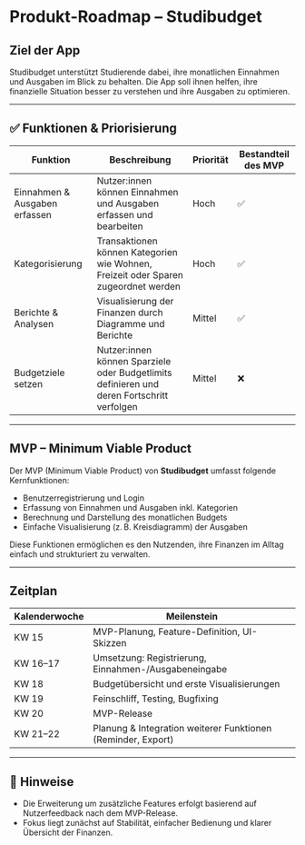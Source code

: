 # Produkt-Roadmap – Studibudget

## Ziel der App
Studibudget unterstützt Studierende dabei, ihre monatlichen Einnahmen und Ausgaben im Blick zu behalten. Die App soll ihnen helfen, ihre finanzielle Situation besser zu verstehen und ihre Ausgaben zu optimieren.

---

## ✅ Funktionen & Priorisierung

| Funktion                     | Beschreibung                                                                                 | Priorität | Bestandteil des MVP |
|------------------------------|----------------------------------------------------------------------------------------------|-----------|----------------------|
| Einnahmen & Ausgaben erfassen | Nutzer:innen können Einnahmen und Ausgaben erfassen und bearbeiten                           | Hoch      | ✅                    |
| Kategorisierung              | Transaktionen können Kategorien wie Wohnen, Freizeit oder Sparen zugeordnet werden           | Hoch      | ✅                    |
| Berichte & Analysen         | Visualisierung der Finanzen durch Diagramme und Berichte                                     | Mittel    | ✅                    |
| Budgetziele setzen           | Nutzer:innen können Sparziele oder Budgetlimits definieren und deren Fortschritt verfolgen   | Mittel    | ❌                    |

---

## MVP – Minimum Viable Product

Der MVP (Minimum Viable Product) von **Studibudget** umfasst folgende Kernfunktionen:

- Benutzerregistrierung und Login
- Erfassung von Einnahmen und Ausgaben inkl. Kategorien
- Berechnung und Darstellung des monatlichen Budgets
- Einfache Visualisierung (z. B. Kreisdiagramm) der Ausgaben

Diese Funktionen ermöglichen es den Nutzenden, ihre Finanzen im Alltag einfach und strukturiert zu verwalten.

---

## Zeitplan

| Kalenderwoche | Meilenstein                                                    |
|---------------|----------------------------------------------------------------|
| KW 15         | MVP-Planung, Feature-Definition, UI-Skizzen                    |
| KW 16–17      | Umsetzung: Registrierung, Einnahmen-/Ausgabeneingabe           |
| KW 18         | Budgetübersicht und erste Visualisierungen                     |
| KW 19         | Feinschliff, Testing, Bugfixing                                |
| KW 20         | MVP-Release                                                     |
| KW 21–22      | Planung & Integration weiterer Funktionen (Reminder, Export)   |

---

## 📌 Hinweise

- Die Erweiterung um zusätzliche Features erfolgt basierend auf Nutzerfeedback nach dem MVP-Release.
- Fokus liegt zunächst auf Stabilität, einfacher Bedienung und klarer Übersicht der Finanzen.

